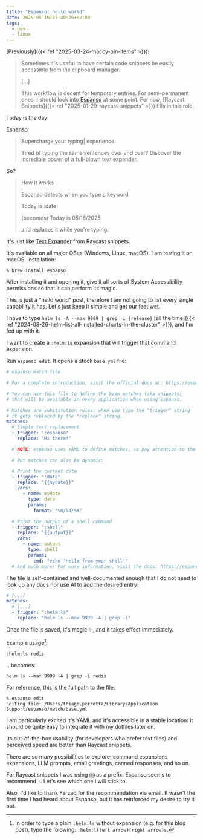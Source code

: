 ```yaml
---
title: "Espanso: hello world"
date: 2025-05-16T17:40:26+02:00
tags:
  - dev
  - linux
---
```


[Previously]({{< ref "2025-03-24-maccy-pin-items" >}}):

> Sometimes it's useful to have certain code snippets be easily accessible from
> the clipboard manager.
>
> [...]
>
> This workflow is decent for temporary entries. For semi-permanent ones, I
> should look into [Espanso](https://espanso.org/) at some point. For now,
> [Raycast Snippets]({{< ref "2025-01-29-raycast-snippets" >}}) fills in this
> role.

Today is the day!

[Espanso](https://espanso.org/):

> Supercharge your typing| experience.
>
> Tired of typing the same sentences over and over? Discover the incredible
> power of a full-blown text expander.

So?

> How it works
>
> Espanso detects when you type a keyword
>
> Today is :date
>
> (becomes) Today is 05/16/2025
>
> and replaces it while you're typing.

It's just like [Text Expander](https://www.raycast.com/core-features/snippets)
from Raycast snippets.

It's available on all major OSes (Windows, Linux, macOS). I am testing it on
macOS. Installation:


```shell
% brew install espanso
```

After installing it and opening it, give it all sorts of System Accessibility
permissions so that it can perform its magic.

This is just a "hello world" post, therefore I am not going to list every single
capability it has. Let's just keep it simple and get our feet wet.

I have to type `helm ls -A --max 9999 | grep -i {release}` [all the time]({{<
ref "2024-08-26-helm-list-all-installed-charts-in-the-cluster" >}}), and I'm fed
up with it.

I want to create a `:helm:ls` expansion that will trigger that command
expansion.

Run `espanso edit`. It opens a stock `base.yml` file:

```yaml
# espanso match file

# For a complete introduction, visit the official docs at: https://espanso.org/docs/

# You can use this file to define the base matches (aka snippets)
# that will be available in every application when using espanso.

# Matches are substitution rules: when you type the "trigger" string
# it gets replaced by the "replace" string.
matches:
  # Simple text replacement
  - trigger: ":espanso"
    replace: "Hi there!"

  # NOTE: espanso uses YAML to define matches, so pay attention to the indentation!

  # But matches can also be dynamic:

  # Print the current date
  - trigger: ":date"
    replace: "{{mydate}}"
    vars:
      - name: mydate
        type: date
        params:
          format: "%m/%d/%Y"

  # Print the output of a shell command
  - trigger: ":shell"
    replace: "{{output}}"
    vars:
      - name: output
        type: shell
        params:
          cmd: "echo 'Hello from your shell'"
  # And much more! For more information, visit the docs: https://espanso.org/docs/
```

The file is self-contained and well-documented enough that I do not need to look
up any docs nor use AI to add the desired entry:

```yaml
# [...]
matches:
  # [...]
  - trigger: ":helm:ls"
    replace: "helm ls --max 9999 -A | grep -i"
```

Once the file is saved, it's magic ✨, and it takes effect immediately.

Example usage[^1]:

```shell
:helm:ls redis
```

...becomes:

```shell
helm ls --max 9999 -A | grep -i redis
```

For reference, this is the full path to the file:

```shell
% espanso edit
Editing file: /Users/thiago.perrotta/Library/Application Support/espanso/match/base.yml
```

I am particularly excited it's YAML and it's accessible in a stable location: it
should be quite easy to integrate it with my dotfiles later on.

Its out-of-the-box usability (for developers who prefer text files) and
perceived speed are better than Raycast snippets.

There are so many possibilities to explore: command ~~espansions~~ expansions, LLM prompts,
email greetings, canned responses, and so on.

For Raycast snippets I was using `@@` as a prefix. Espanso seems to recommend
`:`. Let's see which one I will stick to.

Also, I'd like to thank Farzad for the recommendation via email. It wasn't the
first time I had heard about Espanso, but it has reinforced my desire to try it
out.

[^1]: In order to type a plain `:helm:ls` without expansion (e.g. for this blog
    post), type the folowing: `:helm:l{left arrow}{right arrow}s`.
